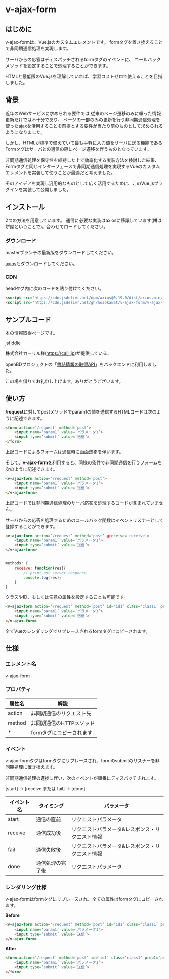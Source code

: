 # v-ajax-form
## はじめに

v-ajax-formは、Vue.jsのカスタムエレメントです。
formタグを置き換えることで非同期通信処理を実現します。

サーバからの応答はディスパッチされるformタグのイベントに、
コールバックメソッドを設定することで処理することができます。

HTMLと最低限のVue.jsを理解していれば、学習コストゼロで使えることを目指しました。

## 背景
近年のWebサービスに求められる要件では
従来のページ遷移のみに頼った情報更新だけでは不十分であり、
ページの一部のみの更新を行う非同期通信処理を使ったajaxを活用することを前提とする要件が当たり前のものとして求められるようになりました。

しかし、HTMLが標準で備えていて最も手軽に入力値をサーバに送る機能であるFormタグはサーバとの通信の際にページ遷移を伴うものとなっています。

非同期通信処理を保守性を維持した上で効率化する実装方法を検討した結果、
Formタグと同じインターフェースで非同期通信処理を実現するVueのカスタムエレメントを実装して使うことが最適だと考えました。

そのアイデアを実現し汎用的なものとして広く活用するために、このVue.jsプラグインを実装して公開しました。

## インストール

2つの方法を用意しています。
通信に必要な実装はaxiosに移譲しています(餅は餅屋ということで)。合わせてロードしてください。

### ダウンロード
masterブランチの最新版をダウンロードしてください。


[axios](https://github.com/axios/axios)もダウンロードしてください。


### CDN
headタグ内に次のコードを貼り付けてください。
``` html
<script src='https://cdn.jsdelivr.net/npm/axios@0.19.0/dist/axios.min.js'></script>
<script src='https://cdn.jsdelivr.net/gh/hosokawat/v-ajax-form/v-ajax-form.js'></script>
```

## サンプルコード

本の情報取得ページです。

[jsfiddle](https://jsfiddle.net/hosokawat/tfhn2cp3/)

株式会社カーリル様(https://calil.jp)が提供している、

openBDプロジェクトの「[書誌情報の取得API](https://openbd.jp)」をバックエンドに利用しました。

この場を借りてお礼申し上げます。ありがとうございます。

## 使い方

**/request**に対してpostメソッドでparam1の値を送信するHTMLコードは次のように記述できます。

``` html
<form action=‘/request’ method=‘post’>
    <input name=‘param1’ value=‘パラメータ1’>
    <input type=‘submit’ value=‘送信’>
</form>
```
上記コードによるフォームは通信時に画面遷移を伴います。

そして、**v-ajax-form**を利用すると、同様の条件で非同期通信を行うフォームを次のように記述できます。

``` html
<v-ajax-form action=‘/request’ method=‘post’>
    <input name=‘param1’ value=‘パラメータ1’>
    <input type=‘submit’ value=‘送信’>
</v-ajax-form>
```

上記コードでは非同期通信処理のサーバ応答を処理するコードが含まれていません。

サーバからの応答を処理するためのコールバック関数はイベントリスナーとして登録することができます。

``` html
<v-ajax-form action=‘/request’ method=‘post’ @receive='receive'>
    <input name=‘param1’ value=‘パラメータ1’>
    <input type=‘submit’ value=‘送信’>
</v-ajax-form>
```

``` javascript

methods: {
    receive: function(res){
        // print out server response
        console.log(res);
    }
}
```

クラスやID、もしくは任意の属性を設定することも可能です。
``` html
<v-ajax-form action=‘/request’ method=‘post’ id=‘id1’ class=‘class1’ prop1=‘prop1’>
    <input name=‘param1’ value=‘パラメータ1’>
    <input type=‘submit’ value=‘送信’>
</v-ajax-form>
```

全てVueのレンダリングでリプレースされるformタグにコピーされます。

## 仕様

### エレメント名

v-ajax-form

### プロパティ

|属性名|解説|
|-------|----------|
|action|非同期通信のリクエスト先|
|method|非同期通信のHTTPメソッド|
|*|formタグにコピーされます|

### イベント
v-ajax-formタグはformタグにリプレースされ、formのsubmitのリスナーを非同期処理に置き換えます。

非同期通信処理の進捗に伴い、次のイベントが順番にディスパッチされます。

[start] -> [receive または fail] -> [done]

|イベント名|タイミング|パラメータ|
|-------|----------|----------|
|start|通信の直前|リクエストパラメータ|
|receive|通信成功後|リクエストパラメータ&レスポンス・リクエスト情報|
|fail|通信失敗後|リクエストパラメータ&レスポンス・リクエスト情報|
|done|通信処理の完了後|リクエストパラメータ|


### レンダリング仕様
v-ajax-formはformタグにリプレースされ、全ての属性はformタグにコピーされます。

**Before**
``` html
<v-ajax-form action=‘/request’ method=‘post’ id=‘id1’ class=‘class1’ prop1=‘prop1’>
    <input name=‘param1’ value=‘パラメータ1’>
    <input type=‘submit’ value=‘送信’>
</v-ajax-form>
```
**After**
``` html
<form action=‘/request’ method=‘post’ id=‘id1’ class=‘class1’ prop1=‘prop1’>
    <input name=‘param1’ value=‘パラメータ1’>
    <input type=‘submit’ value=‘送信’>
</form>
```
